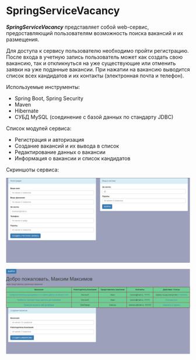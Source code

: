 # SpringServiceVacancy

***SpringServiceVacancy*** представляет собой web-сервис, предоставляющий пользователям возможность поиска вакансий и их размещения.

Для доступа к сервису пользователю необходимо пройти регистрацию. После входа в учетную запись пользователь может как создать свою вакансию, так и откликнуться на уже существующие или отменить заявки на уже поданные вакансии. При нажатии на вакансию выводится список всех кандидатов и их контакты (электронная почта и телефон).

Используемые инструменты:
* Spring Boot, Spring Security
* Maven
* Hibernate
* СУБД MySQL (соединение с базой данных по стандарту JDBC)

Список модулей сервиса:
* Регистрация и авторизация
* Создание вакансий и их вывода в список
* Редактирование данных о вакансии
* Информация о вакансии и список кандидатов

Скриншоты сервиса:

![Регистрация и вход в систему](https://github.com/nikmadeus/SpringServiceVacancy/blob/master/screenshots/image1.JPG)

![Список вакансий и их создание](https://github.com/nikmadeus/SpringServiceVacancy/blob/master/screenshots/image2.JPG)
